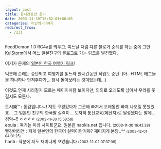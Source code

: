 ```yaml
---
layout: post
title: 한시간동안 웃다
date: 2003-11-30T15:52:01+00:00
categories: 타인의-이야기
redirect_from:
  - /221
---
```


FeedDemon 1.0 RC4a를 띄우고, 여느날 처럼 다른 블로거 순례를 하는 중에 그만 <a href="http://www.kulstorm.com/blog/weblog.php?id=P162" target=bb>KulStorm</a>에서 어느 일본친구의 블로그로 가는 링크를 발견했다.

여기가 문제의 <a href="http://eljza.com/www.naokis.net/" target=bb>일본인 한국 여행기 링크</a>!

덕분에 순례는 중단되고 여행기를 읽느라 한시간동안 작업도 중단. (아.. HTML 태그들을 하나하나 만져주다가,.. 잠시 돌아보려는 것이었는데...)

이것도 언제 사라질지 모르는 페이지처럼 보이지만, 의외로 오래도록 남아서 우리를 웃길지도 모른다.
<div id=comments>
<div class=comment>
<!--- cmt:478 --->
<!--- mail: --->
<!--- parent:0 --->
도시樂™ : 
동감입니다~!
저도 구경갔다가 그곳에 빠져서 오래동안
빠져 나오질 못했었죠... 
그 일본인 친구의 한국말 실력이...
도저히 통신교육(메신져)로 달성됐다는 말에... 경악~!! 
ㅎㅎㅎㅎ
 <small>(2003-11-30 15:58:58)</small>
</div>
<div class=comment>
<!--- cmt:479 --->
<!--- mail: --->
<!--- parent:0 --->
eouia : 
여기는 미러 사이트군요. 
원본은 naokis.net 입니다.
 <small>(2003-11-30 16:42:38)</small>
</div>
<div class=comment>
<!--- cmt:480 --->
<!--- mail: --->
<!--- parent:0 --->
빨강머리앤 : 
저게 일본인의 한국어 실력이란거야?
재미지게 본당..^^
 <small>(2003-12-01 04:31:25)</small>
</div>
<div class=comment>
<!--- cmt:481 --->
<!--- mail: --->
<!--- parent:0 --->
hanti : 
덕분에 저도 재미나게 보았습니다
 <small>(2003-12-02 07:37:06)</small>
</div>
</div>
